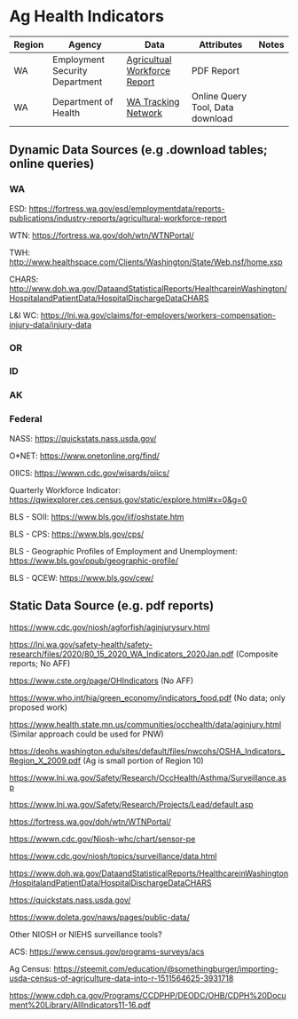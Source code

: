 # Ag Health Indicators

| Region | Agency | Data | Attributes | Notes |
| --- | --- | --- | --- | --- |
| WA | Employment Security Department | [Agricultual Workforce Report](https://fortress.wa.gov/esd/employmentdata/reports-publications/industry-reports/agricultural-workforce-report) | PDF Report |
| WA | Department of Health | [WA Tracking Network](https://fortress.wa.gov/doh/wtn/WTNPortal/) | Online Query Tool, Data download |


## Dynamic Data Sources (e.g .download tables; online queries)

### WA

ESD: https://fortress.wa.gov/esd/employmentdata/reports-publications/industry-reports/agricultural-workforce-report

WTN: https://fortress.wa.gov/doh/wtn/WTNPortal/

TWH: http://www.healthspace.com/Clients/Washington/State/Web.nsf/home.xsp

CHARS: http://www.doh.wa.gov/DataandStatisticalReports/HealthcareinWashington/HospitalandPatientData/HospitalDischargeDataCHARS 

L&I WC: https://lni.wa.gov/claims/for-employers/workers-compensation-injury-data/injury-data

### OR

### ID

### AK

### Federal

NASS: https://quickstats.nass.usda.gov/ 

O*NET: https://www.onetonline.org/find/

OIICS: https://wwwn.cdc.gov/wisards/oiics/

Quarterly Workforce Indicator: https://qwiexplorer.ces.census.gov/static/explore.html#x=0&g=0

BLS - SOII: https://www.bls.gov/iif/oshstate.htm

BLS - CPS: https://www.bls.gov/cps/

BLS - Geographic Profiles of Employment and Unemployment: https://www.bls.gov/opub/geographic-profile/

BLS - QCEW: https://www.bls.gov/cew/

## Static Data Source (e.g. pdf reports)

https://www.cdc.gov/niosh/agforfish/aginjurysurv.html

https://lni.wa.gov/safety-health/safety-research/files/2020/80_15_2020_WA_Indicators_2020Jan.pdf (Composite reports; No AFF)

https://www.cste.org/page/OHIndicators (No AFF)

https://www.who.int/hia/green_economy/indicators_food.pdf (No data; only proposed work)

https://www.health.state.mn.us/communities/occhealth/data/aginjury.html (Similar approach could be used for PNW)

https://deohs.washington.edu/sites/default/files/nwcohs/OSHA_Indicators_Region_X_2009.pdf (Ag is small portion of Region 10)

https://www.lni.wa.gov/Safety/Research/OccHealth/Asthma/Surveillance.asp

https://www.lni.wa.gov/Safety/Research/Projects/Lead/default.asp

https://fortress.wa.gov/doh/wtn/WTNPortal/

https://wwwn.cdc.gov/Niosh-whc/chart/sensor-pe

https://www.cdc.gov/niosh/topics/surveillance/data.html

https://www.doh.wa.gov/DataandStatisticalReports/HealthcareinWashington/HospitalandPatientData/HospitalDischargeDataCHARS

https://quickstats.nass.usda.gov/

https://www.doleta.gov/naws/pages/public-data/

Other NIOSH or NIEHS surveillance tools?

ACS: https://www.census.gov/programs-surveys/acs

Ag Census: https://steemit.com/education/@somethingburger/importing-usda-census-of-agriculture-data-into-r-1511564625-3931718

https://www.cdph.ca.gov/Programs/CCDPHP/DEODC/OHB/CDPH%20Document%20Library/AllIndicators11-16.pdf
